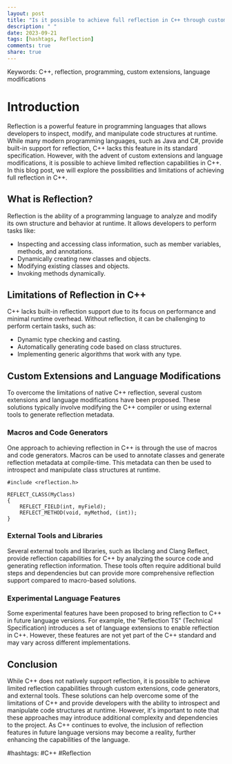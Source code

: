 ```yaml
---
layout: post
title: "Is it possible to achieve full reflection in C++ through custom extensions or language modifications?"
description: " "
date: 2023-09-21
tags: [hashtags, Reflection]
comments: true
share: true
---
```


Keywords: C++, reflection, programming, custom extensions, language modifications

# Introduction

Reflection is a powerful feature in programming languages that allows developers to inspect, modify, and manipulate code structures at runtime. While many modern programming languages, such as Java and C#, provide built-in support for reflection, C++ lacks this feature in its standard specification. However, with the advent of custom extensions and language modifications, it is possible to achieve limited reflection capabilities in C++. In this blog post, we will explore the possibilities and limitations of achieving full reflection in C++.

## What is Reflection?

Reflection is the ability of a programming language to analyze and modify its own structure and behavior at runtime. It allows developers to perform tasks like:

- Inspecting and accessing class information, such as member variables, methods, and annotations.
- Dynamically creating new classes and objects.
- Modifying existing classes and objects.
- Invoking methods dynamically.

## Limitations of Reflection in C++

C++ lacks built-in reflection support due to its focus on performance and minimal runtime overhead. Without reflection, it can be challenging to perform certain tasks, such as:

- Dynamic type checking and casting.
- Automatically generating code based on class structures.
- Implementing generic algorithms that work with any type.

## Custom Extensions and Language Modifications

To overcome the limitations of native C++ reflection, several custom extensions and language modifications have been proposed. These solutions typically involve modifying the C++ compiler or using external tools to generate reflection metadata.

### Macros and Code Generators

One approach to achieving reflection in C++ is through the use of macros and code generators. Macros can be used to annotate classes and generate reflection metadata at compile-time. This metadata can then be used to introspect and manipulate class structures at runtime.

```
#include <reflection.h>

REFLECT_CLASS(MyClass)
{
    REFLECT_FIELD(int, myField);
    REFLECT_METHOD(void, myMethod, (int));
}
```

### External Tools and Libraries

Several external tools and libraries, such as libclang and Clang Reflect, provide reflection capabilities for C++ by analyzing the source code and generating reflection information. These tools often require additional build steps and dependencies but can provide more comprehensive reflection support compared to macro-based solutions.

### Experimental Language Features

Some experimental features have been proposed to bring reflection to C++ in future language versions. For example, the "Reflection TS" (Technical Specification) introduces a set of language extensions to enable reflection in C++. However, these features are not yet part of the C++ standard and may vary across different implementations.

## Conclusion

While C++ does not natively support reflection, it is possible to achieve limited reflection capabilities through custom extensions, code generators, and external tools. These solutions can help overcome some of the limitations of C++ and provide developers with the ability to introspect and manipulate code structures at runtime. However, it's important to note that these approaches may introduce additional complexity and dependencies to the project. As C++ continues to evolve, the inclusion of reflection features in future language versions may become a reality, further enhancing the capabilities of the language.

#hashtags: #C++ #Reflection